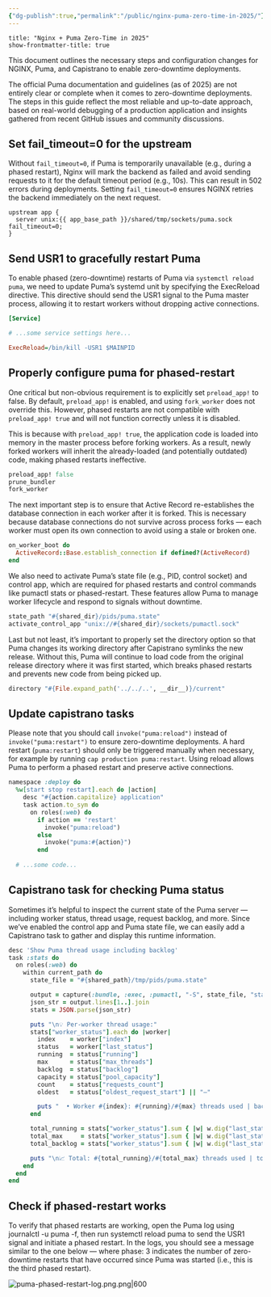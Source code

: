 ```yaml
---
{"dg-publish":true,"permalink":"/public/nginx-puma-zero-time-in-2025/"}
---
```



```
title: "Nginx + Puma Zero-Time in 2025"
show-frontmatter-title: true
```

This document outlines the necessary steps and configuration changes for NGINX, Puma, and Capistrano to enable zero-downtime deployments.

The official Puma documentation and guidelines (as of 2025) are not entirely clear or complete when it comes to zero-downtime deployments. The steps in this guide reflect the most reliable and up-to-date approach, based on real-world debugging of a production application and insights gathered from recent GitHub issues and community discussions.

## Set fail_timeout=0 for the upstream

Without `fail_timeout=0`, if Puma is temporarily unavailable (e.g., during a phased restart), Nginx will mark the backend as failed and avoid sending requests to it for the default timeout period (e.g., 10s). This can result in 502 errors during deployments. Setting `fail_timeout=0` ensures NGINX retries the backend immediately on the next request.

```nginx
upstream app {
  server unix:{{ app_base_path }}/shared/tmp/sockets/puma.sock fail_timeout=0;
}
```

## Send USR1 to gracefully restart Puma

To enable phased (zero-downtime) restarts of Puma via `systemctl reload puma`, we need to update Puma’s systemd unit by specifying the ExecReload directive. This directive should send the USR1 signal to the Puma master process, allowing it to restart workers without dropping active connections.

```ini
[Service]

# ...some service settings here...

ExecReload=/bin/kill -USR1 $MAINPID

```

## Properly configure puma for phased-restart

One critical but non-obvious requirement is to explicitly set `preload_app!` to false. By default, `preload_app!` is enabled, and using `fork_worker` does not override this. However, phased restarts are not compatible with `preload_app! true` and will not function correctly unless it is disabled.

This is because with `preload_app! true`, the application code is loaded into memory in the master process before forking workers. As a result, newly forked workers will inherit the already-loaded (and potentially outdated) code, making phased restarts ineffective.

```ruby
preload_app! false
prune_bundler
fork_worker
```

The next important step is to ensure that Active Record re-establishes the database connection in each worker after it is forked. This is necessary because database connections do not survive across process forks — each worker must open its own connection to avoid using a stale or broken one.

```ruby
on_worker_boot do
  ActiveRecord::Base.establish_connection if defined?(ActiveRecord)
end
```

We also need to activate Puma’s state file (e.g., PID, control socket) and control app, which are required for phased restarts and control commands like pumactl stats or phased-restart. These features allow Puma to manage worker lifecycle and respond to signals without downtime.

```ruby
state_path "#{shared_dir}/pids/puma.state"
activate_control_app "unix://#{shared_dir}/sockets/pumactl.sock"
```

Last but not least, it’s important to properly set the directory option so that Puma changes its working directory after Capistrano symlinks the new release. Without this, Puma will continue to load code from the original release directory where it was first started, which breaks phased restarts and prevents new code from being picked up.

```ruby
directory "#{File.expand_path('../../..', __dir__)}/current"
```

## Update capistrano tasks

Please note that you should call `invoke("puma:reload")` instead of `invoke("puma:restart")` to ensure zero-downtime deployments. A hard restart (`puma:restart`) should only be triggered manually when necessary, for example by running `cap production puma:restart`. Using reload allows Puma to perform a phased restart and preserve active connections.

```ruby
namespace :deploy do
  %w[start stop restart].each do |action|
    desc "#{action.capitalize} application"
    task action.to_sym do
      on roles(:web) do
        if action == 'restart'
          invoke("puma:reload")
        else
          invoke("puma:#{action}")
        end
        
  # ...some code...  
```

## Capistrano task for checking Puma status

Sometimes it’s helpful to inspect the current state of the Puma server — including worker status, thread usage, request backlog, and more. Since we’ve enabled the control app and Puma state file, we can easily add a Capistrano task to gather and display this runtime information.

```ruby
desc 'Show Puma thread usage including backlog'
task :stats do
  on roles(:web) do
    within current_path do
      state_file = "#{shared_path}/tmp/pids/puma.state"

      output = capture(:bundle, :exec, :pumactl, "-S", state_file, "stats")
      json_str = output.lines[1..].join
      stats = JSON.parse(json_str)

      puts "\n💡 Per-worker thread usage:"
      stats["worker_status"].each do |worker|
        index    = worker["index"]
        status   = worker["last_status"]
        running  = status["running"]
        max      = status["max_threads"]
        backlog  = status["backlog"]
        capacity = status["pool_capacity"]
        count    = status["requests_count"]
        oldest   = status["oldest_request_start"] || "—"

        puts "  • Worker #{index}: #{running}/#{max} threads used | backlog: #{backlog} | pool: #{capacity} | requests: #{count} | oldest: #{oldest}"
      end

      total_running = stats["worker_status"].sum { |w| w.dig("last_status", "running").to_i }
      total_max     = stats["worker_status"].sum { |w| w.dig("last_status", "max_threads").to_i }
      total_backlog = stats["worker_status"].sum { |w| w.dig("last_status", "backlog").to_i }

      puts "\n📈 Total: #{total_running}/#{total_max} threads used | total backlog: #{total_backlog}"
    end
  end
end
```

## Check if phased-restart works

To verify that phased restarts are working, open the Puma log using journalctl -u puma -f, then run systemctl reload puma to send the USR1 signal and initiate a phased restart. In the logs, you should see a message similar to the one below — where phase: 3 indicates the number of zero-downtime restarts that have occurred since Puma was started (i.e., this is the third phased restart).

![puma-phased-restart-log.png.png|600](/img/user/public/data/puma-phased-restart-log.png.png)
